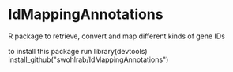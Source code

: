 # IdMappingAnnotations
R package to retrieve, convert and map different kinds of gene IDs

to  install this package run
library(devtools)
install_github("swohlrab/IdMappingAnnotations")
